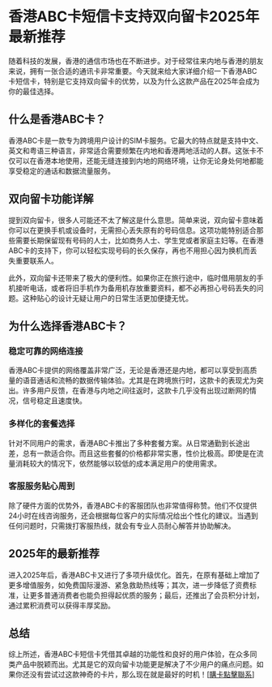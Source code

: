 # 香港ABC卡短信卡支持双向留卡2025年最新推荐

随着科技的发展，香港的通信市场也在不断进步。对于经常往来内地与香港的朋友来说，拥有一张合适的通讯卡非常重要。今天就来给大家详细介绍一下香港ABC卡短信卡，特别是它支持双向留卡的优势，以及为什么这款产品在2025年会成为你的最佳选择。

## 什么是香港ABC卡？

香港ABC卡是一款专为跨境用户设计的SIM卡服务。它最大的特点就是支持中文、英文和粤语三种语言，非常适合需要频繁在内地和香港两地活动的人群。这张卡不仅可以在香港本地使用，还能无缝连接到内地的网络环境，让你无论身处何地都能享受稳定的通话和数据流量服务。

## 双向留卡功能详解

提到双向留卡，很多人可能还不太了解这是什么意思。简单来说，双向留卡意味着你可以在更换手机或设备时，无需担心丢失原有的号码信息。这项功能特别适合那些需要长期保留现有号码的人士，比如商务人士、学生党或者家庭主妇等。在香港ABC卡的支持下，你可以轻松实现号码的长久保存，再也不用担心因为换机而丢失重要联系人。

此外，双向留卡还带来了极大的便利性。如果你正在旅行途中，临时借用朋友的手机接听电话，或者将旧手机作为备用机存放重要资料，都不必再担心号码丢失的问题。这种贴心的设计无疑让用户的日常生活更加便捷无忧。

## 为什么选择香港ABC卡？

### 稳定可靠的网络连接

香港ABC卡提供的网络覆盖非常广泛，无论是香港还是内地，都可以享受到高质量的语音通话和流畅的数据传输体验。尤其是在跨境旅行时，这款卡的表现尤为突出。许多用户反馈，在香港与内地之间往返时，这款卡几乎没有出现过断网的情况，信号稳定且速度快。

### 多样化的套餐选择

针对不同用户的需求，香港ABC卡推出了多种套餐方案。从日常通勤到长途出差，总有一款适合你。而且这些套餐的价格都非常实惠，性价比极高。即使是在流量消耗较大的情况下，依然能够以较低的成本满足用户的使用需求。

### 客服服务贴心周到

除了硬件方面的优势外，香港ABC卡的客服团队也非常值得称赞。他们不仅提供24小时在线咨询服务，还会根据每位客户的实际情况给出个性化的建议。当遇到任何问题时，只需拨打客服热线，就会有专业人员耐心解答并协助解决。

## 2025年的最新推荐

进入2025年后，香港ABC卡又进行了多项升级优化。首先，在原有基础上增加了更多增值服务，如免费国际漫游、紧急救助热线等；其次，进一步降低了资费标准，让更多普通消费者也能负担得起优质的服务；最后，还推出了会员积分计划，通过累积消费可以获得丰厚奖励。

## 总结

综上所述，香港ABC卡短信卡凭借其卓越的功能性和良好的用户体验，在众多同类产品中脱颖而出。尤其是它的双向留卡功能更是解决了不少用户的痛点问题。如果你还没有尝试过这款神奇的卡片，那么现在就是最好的时机！[[購卡點擊聯系](https://t.me/s/SXDXQF)]
